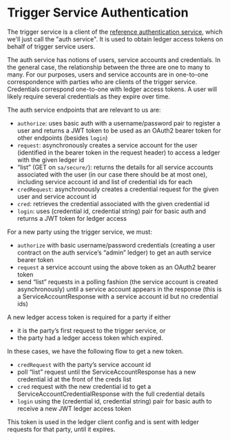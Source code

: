 # Trigger Service Authentication

The trigger service is a client of the
[reference authentication service](https://github.com/digital-asset/ref-ledger-authenticator),
which we'll just call the "auth service".
It is used to obtain ledger access tokens on behalf of trigger service users.

The auth service has notions of users, service accounts and credentials.
In the general case, the relationship between the three are one to many to many.
For our purposes, users and service accounts are in one-to-one correspondence with parties who are clients of the trigger service.
Credentials correspond one-to-one with ledger access tokens.
A user will likely require several credentials as they expire over time.

The auth service endpoints that are relevant to us are:
* `authorize`: uses basic auth with a username/password pair to register a user and returns a JWT token to be used as an OAuth2 bearer token for other endpoints (besides `login`)
* `request`: asynchronously creates a service account for the user (identified in the bearer token in the request header) to access a ledger with the given ledger id
* “list” (GET on `sa/secure/`): returns the details for all service accounts associated with the user (in our case there should be at most one), including service account id and list of credential ids for each
* `credRequest`: asynchronously creates a credential request for the given user and service account id
* `cred`: retrieves the credential associated with the given credential id
* `login`: uses (credential id, credential string) pair for basic auth and returns a JWT token for ledger access

For a new party using the trigger service, we must:
* `authorize` with basic username/password credentials (creating a user contract on the auth service’s “admin” ledger) to get an auth service bearer token
* `request` a service account using the above token as an OAuth2 bearer token
* send “list” requests in a polling fashion (the service account is created asynchronously) until a service account appears in the response (this is a ServiceAccountResponse with a service account id but no credential ids)

A new ledger access token is required for a party if either
* it is the party’s first request to the trigger service, or
* the party had a ledger access token which expired.

In these cases, we have the following flow to get a new token.
* `credRequest` with the party’s service account id 
* poll “list” request until the ServiceAccountResponse has a new credential id at the front of the creds list
* `cred` request with the new credential id to get a ServiceAccountCredentialResponse with the full credential details
* `login` using the (credential id, credential string) pair for basic auth to receive a new JWT ledger access token

This token is used in the ledger client config and is sent with ledger requests for that party, until it expires.
